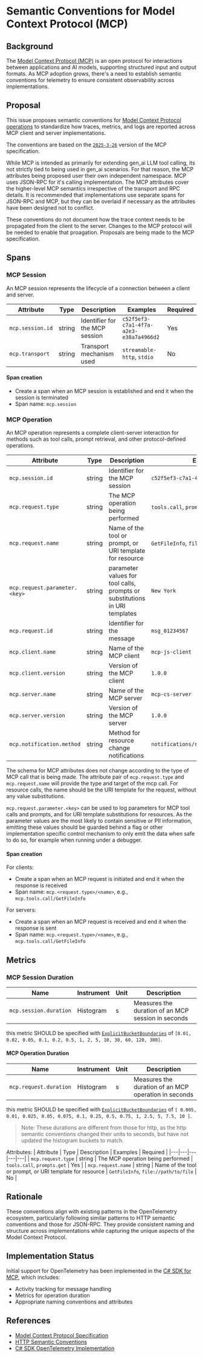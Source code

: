 # Semantic Conventions for Model Context Protocol (MCP)

## Background

The [Model Context Protocol (MCP)](https://modelcontextprotocol.io/) is an open protocol for interactions between applications and AI models, supporting structured input and output formats. As MCP adoption grows, there's a need to establish semantic conventions for telemetry to ensure consistent observability across implementations.

## Proposal

This issue proposes semantic conventions for [Model Context Protocol operations](https://github.com/modelcontextprotocol/specification) to standardize how traces, metrics, and logs are reported across MCP client and server implementations.

The conventions are based on the [`2025-3-26`](https://github.com/modelcontextprotocol/specification/tree/main/docs/specification/2025-03-26) version of the MCP specification.

While MCP is intended as primarily for extending gen_ai LLM tool calling, its not strictly tied to being used in gen_ai scenarios. For that reason, the MCP attributes being proposed user their own independent namespace.
MCP uses JSON-RPC for it's calling implementation. The MCP attributes cover the higher-level MCP semantics irrespective of the transport and RPC details. It is recommended that implementations use separate spans for JSON-RPC and MCP, but they can be overlaid if necessary as the attributes have been designed not to conflict.

These conventions do not document how the trace context needs to be propagated from the client to the server. Changes to the MCP protocol will be needed to enable that proagation. Proposals are being made to the MCP specification.

## Spans

### MCP Session

An MCP session represents the lifecycle of a connection between a client and server.

| Attribute | Type | Description | Examples | Required |
|---|---|---|---|---|
| `mcp.session.id` | string | Identifier for the MCP session | `c52f5ef3-c7a1-4f7a-a2e3-e38a7a4966d2` | Yes |
| `mcp.transport` | string | Transport mechanism used | `streamable-http`, `stdio` | No |

#### Span creation

- Create a span when an MCP session is established and end it when the session is terminated
- Span name: `mcp.session`

### MCP Operation

An MCP operation represents a complete client-server interaction for methods such as tool calls, prompt retrieval, and other protocol-defined operations.

| Attribute | Type | Description | Examples | Required |
|---|---|---|---|---|
| `mcp.session.id` | string | Identifier for the MCP session | `c52f5ef3-c7a1-4f7a-a2e3-e38a7a4966d2` | No |
| `mcp.request.type` | string | The MCP operation being performed | `tools.call`, `prompts.get` | Yes |
| `mcp.request.name` | string | Name of the tool or prompt, or URI template for resource | `GetFileInfo`, `file://path/to/file` | No |
| `mcp.request.parameter.<key>` | string | parameter values for tool calls, prompts or substitutions in URI templates | `New York` | No |
| `mcp.request.id` | string | Identifier for the message | `msg_01234567` | No |
| `mcp.client.name` | string | Name of the MCP client | `mcp-js-client` | No |
| `mcp.client.version` | string | Version of the MCP client | `1.0.0` | No |
| `mcp.server.name` | string | Name of the MCP server | `mcp-cs-server` | No |
| `mcp.server.version` | string | Version of the MCP server | `1.0.0` | No |
| `mcp.notification.method` | string | Method for resource change notifications | `notifications/resources/list_changed` | No | 

The schema for MCP attributes does not change according to the type of MCP call that is being made. The attribute pair of `mcp.request.type` and `mcp.request.name` will provide the type and target of the mcp call.
For resource calls, the name should be the URI template for the request, without any value substitutions.

`mcp.request.parameter.<key>` can be used to log parameters for MCP tool calls and prompts, and for URI template substitutions for resources. As the parameter values are the most likely to contain sensitive or PII information, emitting these values should be guarded behind a flag or other implementation specific control mechanism to only emit the data when safe to do so, for example when running under a debugger.

#### Span creation

For clients:
- Create a span when an MCP request is initiated and end it when the response is received
- Span name: `mcp.<request.type>/<name>`, e.g., `mcp.tools.call/GetFileInfo`

For servers:
- Create a span when an MCP request is received and end it when the response is sent
- Span name: `mcp.<request.type>/<name>`, e.g., `mcp.tools.call/GetFileInfo`

## Metrics

### MCP Session Duration

| Name | Instrument | Unit | Description |
|---|---|---|---|
| `mcp.session.duration` | Histogram | s | Measures the duration of an MCP session in seconds |

this metric SHOULD be specified with
[`ExplicitBucketBoundaries`](https://github.com/open-telemetry/opentelemetry-specification/tree/v1.43.0/specification/metrics/api.md#instrument-advisory-parameters)
of `[0.01, 0.02, 0.05, 0.1, 0.2, 0.5, 1, 2, 5, 10, 30, 60, 120, 300]`.

#### MCP Operation Duration

| Name | Instrument | Unit | Description |
|---|---|---|---|
| `mcp.request.duration` | Histogram | s | Measures the duration of an MCP operation in seconds |

this metric SHOULD be specified with
[`ExplicitBucketBoundaries`](https://github.com/open-telemetry/opentelemetry-specification/tree/v1.43.0/specification/metrics/api.md#instrument-advisory-parameters)
of `[ 0.005, 0.01, 0.025, 0.05, 0.075, 0.1, 0.25, 0.5, 0.75, 1, 2.5, 5, 7.5, 10 ]`.

> Note: These durations are different from those for http, as the http semantic conventions changed their units to seconds, but have not updated the histogram buckets to match.

Attributes:
| Attribute | Type | Description | Examples | Required |
|---|---|---|---|---|
| `mcp.request.type` | string | The MCP operation being performed | `tools.call`, `prompts.get` | Yes |
| `mcp.request.name` | string | Name of the tool or prompt, or URI template for resource | `GetFileInfo`, `file://path/to/file` | No |

## Rationale

These conventions align with existing patterns in the OpenTelemetry ecosystem, particularly following similar patterns to HTTP semantic conventions and those for JSON-RPC. They provide consistent naming and structure across implementations while capturing the unique aspects of the Model Context Protocol.

## Implementation Status

Initial support for OpenTelemetry has been implemented in the [C# SDK for MCP](https://github.com/modelcontextprotocol/csharp-sdk/pull/183), which includes:
- Activity tracking for message handling
- Metrics for operation duration
- Appropriate naming conventions and attributes

## References

- [Model Context Protocol Specification](https://github.com/modelcontextprotocol/specification)
- [HTTP Semantic Conventions](https://github.com/open-telemetry/semantic-conventions/blob/main/docs/http/http-spans.md)
- [C# SDK OpenTelemetry Implementation](https://github.com/modelcontextprotocol/csharp-sdk/pull/183)

